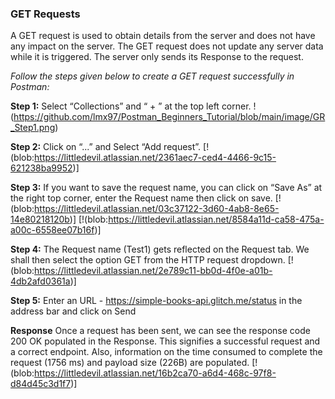 ### GET Requests
A GET request is used to obtain details from the server and does not have any impact on the server. The GET request does not update any server data while it is triggered. The server only sends its Response to the request.

*Follow the steps given below to create a GET request successfully in Postman:*

**Step 1:** Select “Collections” and  “ + ” at the top left corner.
!(https://github.com/lmx97/Postman_Beginners_Tutorial/blob/main/image/GR_Step1.png)

**Step 2:** Click on “...” and Select “Add request”.
[!(blob:https://littledevil.atlassian.net/2361aec7-ced4-4466-9c15-621238ba9952)]

**Step 3:** If you want to save the request name, you can click on “Save As” at the right top corner, enter the Request name then click on save. 
[!(blob:https://littledevil.atlassian.net/03c37122-3d60-4ab8-8e65-14e80218120b)]
[!(blob:https://littledevil.atlassian.net/8584a11d-ca58-475a-a00c-6558ee07b16f)]

**Step 4:** The Request name (Test1) gets reflected on the Request tab. We shall then select the option GET from the HTTP request dropdown.
[!(blob:https://littledevil.atlassian.net/2e789c11-bb0d-4f0e-a01b-4db2afd0361a)]

**Step 5:** Enter an URL - https://simple-books-api.glitch.me/status in the address bar and click on Send

**Response**
Once a request has been sent, we can see the response code 200 OK populated in the Response. This signifies a successful request and a correct endpoint. Also, information on the time consumed to complete the request (1756 ms) and payload size (226B) are populated.
[!(blob:https://littledevil.atlassian.net/16b2ca70-a6d4-468c-97f8-d84d45c3d1f7)]
